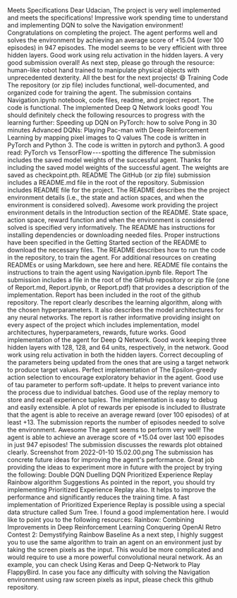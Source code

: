 Meets Specifications Dear Udacian, The project is very well implemented
and meets the specifications! Impressive work spending time to
understand and implementing DQN to solve the Navigation environment!
Congratulations on completing the project. The agent performs well and
solves the environment by achieving an average score of +15.04 (over 100
episodes) in 947 episodes. The model seems to be very efficient with
three hidden layers. Good work using relu activation in the hidden
layers. A very good submission overall! As next step, please go through
the resource: human-like robot hand trained to manipulate physical
objects with unprecedented dexterity. All the best for the next
projects! :smile: Training Code The repository (or zip file) includes
functional, well-documented, and organized code for training the agent.
The submission contains Navigation.ipynb notebook, code files, readme,
and project report. The code is functional. The implemented Deep Q
Network looks good! You should definitely check the following resources
to progress with the learning further: Speeding up DQN on PyTorch: how
to solve Pong in 30 minutes Advanced DQNs: Playing Pac-man with Deep
Reinforcement Learning by mapping pixel images to Q values The code is
written in PyTorch and Python 3. The code is written in pytorch and
python3. A good read: PyTorch vs TensorFlow --- spotting the difference
The submission includes the saved model weights of the successful agent.
Thanks for including the saved model weights of the successful agent.
The weights are saved as checkpoint.pth. README The GitHub (or zip file)
submission includes a README.md file in the root of the repository.
Submission includes README file for the project. The README describes
the the project environment details (i.e., the state and action spaces,
and when the environment is considered solved). Awesome work providing
the project environment details in the Introduction section of the
README. State space, action space, reward function and when the
environment is considered solved is specified very informatively. The
README has instructions for installing dependencies or downloading
needed files. Proper instructions have been specified in the Getting
Started section of the README to download the necessary files. The
README describes how to run the code in the repository, to train the
agent. For additional resources on creating READMEs or using Markdown,
see here and here. README file contains the instructions to train the
agent using Navigation.ipynb file. Report The submission includes a file
in the root of the GitHub repository or zip file (one of Report.md,
Report.ipynb, or Report.pdf) that provides a description of the
implementation. Report has been included in the root of the github
repository. The report clearly describes the learning algorithm, along
with the chosen hyperparameters. It also describes the model
architectures for any neural networks. The report is rather informative
providing insight on every aspect of the project which includes
implementation, model architectures, hyperparameters, rewards, future
works. Good implementation of the agent for Deep Q Network. Good work
keeping three hidden layers with 128, 128, and 64 units, respectively,
in the network. Good work using relu activation in both the hidden
layers. Correct decoupling of the parameters being updated from the ones
that are using a target network to produce target values. Perfect
implementation of The Epsilon-greedy action selection to encourage
exploratory behavior in the agent. Good use of tau parameter to perform
soft-update. It helps to prevent variance into the process due to
individual batches. Good use of the replay memory to store and recall
experience tuples. The implementation is easy to debug and easily
extensible. A plot of rewards per episode is included to illustrate that
the agent is able to receive an average reward (over 100 episodes) of at
least +13. The submission reports the number of episodes needed to solve
the environment. Awesome The agent seems to perform very well! The agent
is able to achieve an average score of +15.04 over last 100 episodes in
just 947 episodes! The submission discusses the rewards plot obtained
clearly. Screenshot from 2022-01-10 15.02.00.png The submission has
concrete future ideas for improving the agent\'s performance. Great job
providing the ideas to experiment more in future with the project by
trying the following: Double DQN Duelling DQN Prioritized Experience
Replay Rainbow algorithm Suggestions As pointed in the report, you
should try implementing Prioritized Experience Replay also. It helps to
improve the performance and significantly reduces the training time. A
fast implementation of Prioritized Experience Replay is possible using a
special data structure called Sum Tree. I found a good implementation
here. I would like to point you to the following resources: Rainbow:
Combining Improvements in Deep Reinforcement Learning Conquering OpenAI
Retro Contest 2: Demystifying Rainbow Baseline As a next step, I highly
suggest you to use the same algorithm to train an agent on an
environment just by taking the screen pixels as the input. This would be
more complicated and would require to use a more powerful convolutional
neural network. As an example, you can check Using Keras and Deep
Q-Network to Play FlappyBird. In case you face any difficulty with
solving the Navigation environment using raw screen pixels as input,
please check this github repository.
